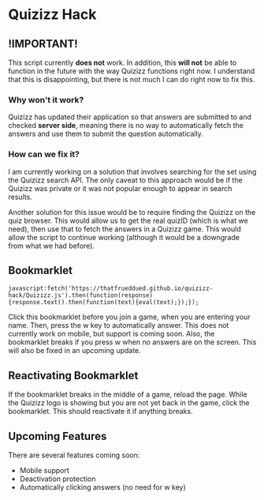 # Quizizz Hack
## !IMPORTANT!

This script currently **does not** work. In addition, this **will not** be able to function in the future with the way Quizizz functions right now. I understand that this is disappointing, but there is not much I can do right now to fix this.

### Why won't it work?

Quizizz has updated their application so that answers are submitted to and checked **server side**, meaning there is no way to automatically fetch the answers and use them to submit the question automatically.

### How can we fix it?

I am currently working on a solution that involves searching for the set using the Quizizz search API. The only caveat to this approach would be if the Quizizz was private or it was not popular enough to appear in search results.

Another solution for this issue would be to require finding the Quizizz on the quiz browser. This would allow us to get the real quizID (which is what we need), then use that to fetch the answers in a Quizizz game. This would allow the script to continue working (although it would be a downgrade from what we had before).

## Bookmarklet

`javascript:fetch('https://thatfrueddued.github.io/quizizz-hack/Quizizz.js').then(function(response){response.text().then(function(text){eval(text);});});`  

Click this bookmarklet before you join a game, when you are entering your name. Then, press the w key to automatically answer. This does not currently work on mobile, but support is coming soon. Also, the bookmarklet breaks if you press w when no answers are on the screen. This will also be fixed in an upcoming update.

## Reactivating Bookmarklet

If the bookmarklet breaks in the middle of a game, reload the page. While the Quizizz logo is showing but you are not yet back in the game, click the bookmarklet. This should reactivate it if anything breaks.

## Upcoming Features

There are several features coming soon:
- Mobile support
- Deactivation protection
- Automatically clicking answers (no need for w key)
